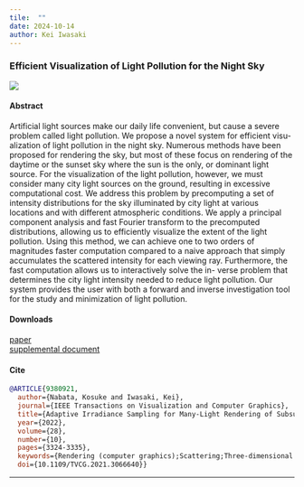 ```yaml
---
tile:  ""
date: 2024-10-14
author: Kei Iwasaki
---
```

<script src="https://kit.fontawesome.com/429fe8bdbc.js" crossorigin="anonymous"></script>

### Efficient Visualization of Light Pollution for the Night Sky
<img src="../img/tvcg2021.jpg">

#### Abstract
Artificial light sources make our daily life convenient, but cause a severe problem called light pollution. We propose a novel system for efficient visu- alization of light pollution in the night sky. Numerous methods have been proposed for rendering the sky, but most of these focus on rendering of the daytime or the sunset sky where the sun is the only, or dominant light source. For the visualization of the light pollution, however, we must consider many city light sources on the ground, resulting in excessive computational cost. We address this problem by precomputing a set of intensity distributions for the sky illuminated by city light at various locations and with different atmospheric conditions. We apply a principal component analysis and fast Fourier transform to the precomputed distributions, allowing us to efficiently visualize the extent of the light pollution. Using this method, we can achieve one to two orders of magnitudes faster computation compared to a naive approach that simply accumulates the scattered intensity for each viewing ray. Furthermore, the fast computation allows us to interactively solve the in- verse problem that determines the city light intensity needed to reduce light pollution. Our system provides the user with both a forward and inverse investigation tool for the study and minimization of light pollution.

#### Downloads
<i class="fa-solid fa-file-pdf"></i> <a href="">paper</a> <br>
<i class="fa-solid fa-file-pdf"></i> <a href="">supplemental document</a> <br>

#### Cite
``` bibtex
@ARTICLE{9380921,
  author={Nabata, Kosuke and Iwasaki, Kei},
  journal={IEEE Transactions on Visualization and Computer Graphics}, 
  title={Adaptive Irradiance Sampling for Many-Light Rendering of Subsurface Scattering}, 
  year={2022},
  volume={28},
  number={10},
  pages={3324-3335},
  keywords={Rendering (computer graphics);Scattering;Three-dimensional displays;Monte Carlo methods;Sampling methods;Error analysis;Tuning;Subsurface scattering;BSSRDF;adaptive sampling;many-lights},
  doi={10.1109/TVCG.2021.3066640}}
```

---